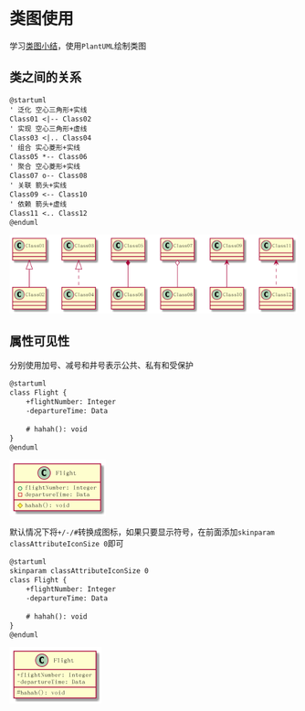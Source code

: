 
# 类图使用

学习[类图小结](../类图小结.md)，使用`PlantUML`绘制类图

## 类之间的关系

```
@startuml
' 泛化 空心三角形+实线
Class01 <|-- Class02
' 实现 空心三角形+虚线
Class03 <|.. Class04
' 组合 实心菱形+实线
Class05 *-- Class06
' 聚合 空心菱形+实线
Class07 o-- Class08
' 关联 箭头+实线
Class09 <-- Class10
' 依赖 箭头+虚线
Class11 <.. Class12
@enduml
```

![](./imgs/class.png)

## 属性可见性

分别使用加号、减号和井号表示公共、私有和受保护

```
@startuml
class Flight {
    +flightNumber: Integer
    -departureTime: Data
    
    # hahah(): void
}
@enduml
```

![](./imgs/visibility-icon.png)

默认情况下将`+/-/#`转换成图标，如果只要显示符号，在前面添加`skinparam classAttributeIconSize 0`即可

```
@startuml
skinparam classAttributeIconSize 0
class Flight {
    +flightNumber: Integer
    -departureTime: Data
    
    # hahah(): void
}
@enduml
```

![](./imgs/visibility.png)